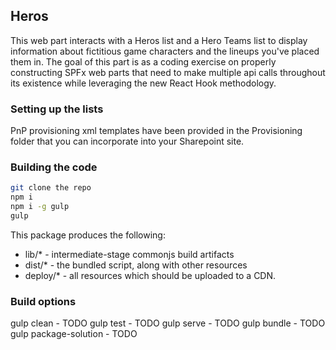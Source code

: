 ## Heros

This web part interacts with a Heros list and a Hero Teams list to display information about fictitious game characters and the lineups you've placed them in. The goal of this part is as a coding exercise on properly constructing SPFx web parts that need to make multiple api calls throughout its existence while leveraging the new React Hook methodology.

### Setting up the lists

PnP provisioning xml templates have been provided in the Provisioning folder that you can incorporate into your Sharepoint site.

### Building the code

```bash
git clone the repo
npm i
npm i -g gulp
gulp
```

This package produces the following:

- lib/\* - intermediate-stage commonjs build artifacts
- dist/\* - the bundled script, along with other resources
- deploy/\* - all resources which should be uploaded to a CDN.

### Build options

gulp clean - TODO
gulp test - TODO
gulp serve - TODO
gulp bundle - TODO
gulp package-solution - TODO
